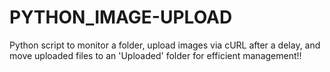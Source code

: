 # PYTHON_IMAGE-UPLOAD
Python script to monitor a folder, upload images via cURL after a delay, and move uploaded files to an 'Uploaded' folder for efficient management!!
